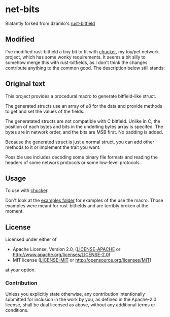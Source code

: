 net-bits
========

Blatantly forked from dzamlo's [rust-bitfield](https://github.com/dzamlo/rust-bitfield)

Modified
--------

I've modified rust-bitfield a tiny bit to fit with [chucker](https://github.com/tstuij/chucker), my toy/pet network
project, which has some wonky requirements. It seems a bit silly to somehow
merge this with rust-bitfields, as I don't think the changes contribute
anything to the common good. The description below still stands:


Original text
------------

This project provides a procedural macro to generate bitfield-like struct.

The generated structs use an array of u8 for the data and provide methods to
get and set the values of the fields.

The generatated structs are not compatible with C bitfield. Unlike in C, the
position of each bytes and bits in the underling bytes array is specifed. The
bytes are in network order, and the bits are MSB first. No padding is added.

Because the generated struct is just a normal struct, you can add other 
methods to it or implement the trait you want.

Possible use includes decoding some binary file formats and reading the
headers of some network protocols or some low-level protocols.

Usage
-----

To use with [chucker](https://github.com/tstuij/chucker).

Don't look at the [examples folder](examples) for examples of the use the macro.
Those examples were meant for rust-bitfields and are terribly broken
at the moment.

## License

Licensed under either of

 * Apache License, Version 2.0, ([LICENSE-APACHE](LICENSE-APACHE) or http://www.apache.org/licenses/LICENSE-2.0)
 * MIT license ([LICENSE-MIT](LICENSE-MIT) or http://opensource.org/licenses/MIT)

at your option.

### Contribution

Unless you explicitly state otherwise, any contribution intentionally
submitted for inclusion in the work by you, as defined in the Apache-2.0
license, shall be dual licensed as above, without any additional terms or
conditions.
